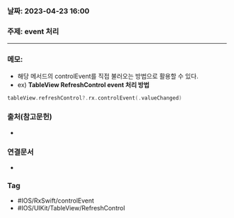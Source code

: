 ### 날짜: 2023-04-23 16:00

### 주제:  event 처리 
---
### 메모: 
- 해당 메서드의 controlEvent를 직접 불러오는 방법으로 활용할 수 있다. 
- ex) **TableView RefreshControl event 처리 방법** 
~~~ swift 
tableView.refreshControl?.rx.controlEvent(.valueChanged)
~~~

### 출처(참고문헌) 
- 

### 연결문서 
- 

### Tag
- #IOS/RxSwift/controlEvent
- #IOS/UIKit/TableView/RefreshControl 